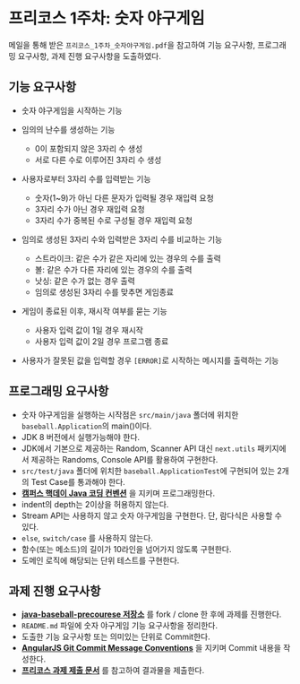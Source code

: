 # 프리코스 1주차: 숫자 야구게임

메일을 통해 받은 `프리코스_1주차_숫자야구게임.pdf`을 참고하여 기능 요구사항, 프로그래밍 요구사항, 과제 진행 요구사항을 도출하였다.

## 기능 요구사항

- 숫자 야구게임을 시작하는 기능

- 임의의 난수를 생성하는 기능

    - 0이 포함되지 않은 3자리 수 생성
    - 서로 다른 수로 이루어진 3자리 수 생성

- 사용자로부터 3자리 수를 입력받는 기능

    - 숫자(1~9)가 아닌 다른 문자가 입력될 경우 재입력 요청
    - 3자리 수가 아닌 경우 재입력 요청
    - 3자리 수가 중복된 수로 구성될 경우 재입력 요청

- 임의로 생성된 3자리 수와 입력받은 3자리 수를 비교하는 기능

    - 스트라이크: 같은 수가 같은 자리에 있는 경우의 수를 출력
    - 볼: 같은 수가 다른 자리에 있는 경우의 수를 출력
    - 낫싱: 같은 수가 없는 경우 출력
    - 임의로 생성된 3자리 수를 맞추면 게임종료

- 게임이 종료된 이후, 재시작 여부를 묻는 기능

    - 사용자 입력 값이 1일 경우 재시작
    - 사용자 입력 값이 2일 경우 프로그램 종료

- 사용자가 잘못된 값을 입력할 경우 `[ERROR]`로 시작하는 메시지를 출력하는 기능

## 프로그래밍 요구사항

- 숫자 야구게임을 실행하는 시작점은 `src/main/java` 폴더에 위치한 `baseball.Application`의 main()이다.
- JDK 8 버전에서 실행가능해야 한다.
- JDK에서 기본으로 제공하는 Random, Scanner API 대신 `next.utils` 패키지에서 제공하는 Randoms, Console API를 활용하여 구현한다.
- `src/test/java` 폴더에 위치한 `baseball.ApplicationTest`에 구현되어 있는 2개의 Test Case를 통과해야 한다.
- [**캠퍼스 핵데이 Java 코딩 컨벤션**](https://naver.github.io/hackday-conventions-java/) 을 지키며 프로그래밍한다.
- indent의 depth는 2이상을 허용하지 않는다.
- Stream API는 사용하지 않고 숫자 야구게임을 구현한다. 단, 람다식은 사용할 수 있다.
- `else`, `switch/case` 를 사용하지 않는다.
- 함수(또는 메소드)의 길이가 10라인을 넘어가지 않도록 구현한다.
- 도메인 로직에 해당되는 단위 테스트를 구현한다.

## 과제 진행 요구사항

- [**java-baseball-precourese 저장소**](https://github.com/next-step/java-baseball-precourse) 를 fork / clone 한 후에 과제를 진행한다.
- `README.md` 파일에 숫자 야구게임 기능 요구사항을 정리한다.
- 도출한 기능 요구사항 또는 의미있는 단위로 Commit한다.
- [**AngularJS Git Commit Message Conventions**](https://gist.github.com/stephenparish/9941e89d80e2bc58a153) 을 지키며
  Commit 내용을 작성한다.
- [**프리코스 과제 제출 문서**](https://github.com/next-step/nextstep-docs/tree/master/precourse) 를 참고하여 결과물을 제출한다.
